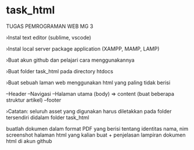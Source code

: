 # task_html
TUGAS PEMROGRAMAN WEB MG 3

›Instal
text editor (sublime, vscode)

›Instal
local server package application (XAMPP, MAMP, LAMP)

›Buat akun github
dan pelajari cara menggunakannya

›Buat
folder task_html
pada directory htdocs

›Buat sebuah laman
web menggunakan
html yang paling tidak berisi

–Header
–Navigasi
–Halaman utama (body) => content (buat beberapa struktur artikel)
–footer

›Catatan: seluruh
asset yang digunakan harus diletakkan
pada folder tersendiri didalam
folder task_html

buatlah dokumen dalam format PDF yang berisi tentang
identitas nama, nim
screenshot halaman html yang kalian buat + penjelasan
lampiran dokumen html di akun github
